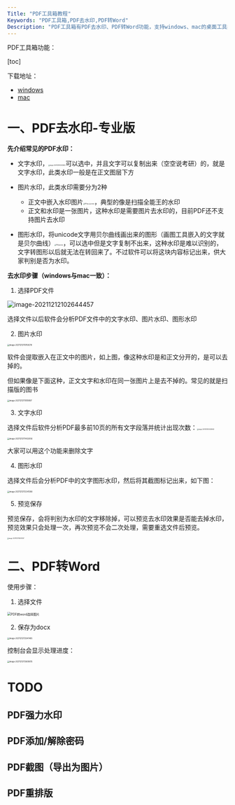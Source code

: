 ```yaml
---
Title: "PDF工具箱教程"
Keywords: "PDF工具箱,PDF去水印,PDF转Word"
Description: "PDF工具箱有PDF去水印、PDF转Word功能，支持windows、mac的桌面工具类软件"
---
```


PDF工具箱功能：

[toc]

下载地址：

- [windows](https://www.douyacun.com/s/pdf_tools.exe)
- [mac](https://www.douyacun.com/s/pdftools)

# 一、PDF去水印-专业版

**先介绍常见的PDF水印：**

- 文字水印，<img src="assert/image-20211212103433649.png" alt="image-20211212103433649" style="zoom:20%;" />可以选中，并且文字可以复制出来（空空说考研）的，就是文字水印，此类水印一般是在正文图层下方



- 图片水印，此类水印需要分为2种
  - 正文中嵌入水印图片<img src="assert/image-20211212104737497.png" alt="PDF嵌入图片水印" style="zoom:20%;" />，典型的像是扫描全能王的水印
  - 正文和水印是一张图片，这种水印是需要图片去水印的，目前PDF还不支持图片去水印
- 图形水印，将unicode文字用贝尔曲线画出来的图形（画图工具嵌入的文字就是贝尔曲线）<img src="assert/image-20211212105105880.png" alt="PDF图形水印" style="zoom:20%;" />，可以选中但是文字复制不出来，这种水印是难以识别的，文字转图形以后就无法在转回来了。不过软件可以将这块内容标记出来，供大家判别是否为水印。

**去水印步骤（windows与mac一致）：**

1. 选择PDF文件

![image-20211212102644457](assert/image-20211212102644457.png)

选择文件以后软件会分析PDF文件中的文字水印、图片水印、图形水印

2. 图片水印

<img src="http://www.douyacun.com/assert/image-20211212110159219.png" alt="image-20211212110159219" style="zoom:30%;" />

软件会提取嵌入在正文中的图片，如上图，像这种水印是和正文分开的，是可以去掉的。

但如果像是下面这种，正文文字和水印在同一张图片上是去不掉的。常见的就是扫描版的图书

<img src="assert/image-20211212111019997.png" alt="image-20211212111019997" style="zoom:30%;" />

3. 文字水印

选择文件后软件分析PDF最多前10页的所有文字段落并统计出现次数：<img src="assert/image-20211212103433649.png" alt="image-20211212103433649" style="zoom:20%;" />

<img src="assert/image-20211212111432056.png" alt="image-20211212111432056" style="zoom:30%;" />

大家可以用这个功能来删除文字

4. 图形水印

选择文件后会分析PDF中的文字图形水印，然后将其截图标记出来，如下图：

<img src="assert/image-20211212112341388.png" alt="image-20211212112341388" style="zoom:30%;" />

5. 预览保存

预览保存，会将判别为水印的文字移除掉，可以预览去水印效果是否能去掉水印，预览效果只会处理一次，再次预览不会二次处理，需要重选文件后预览。

<img src="assert/image-20211212112630337.png" alt="image-20211212112630337" style="zoom:20%;" />

# 二、PDF转Word

使用步骤：

1. 选择文件

<img src="assert/image-20211212113436540.png" alt="PDF转word选择图片" style="zoom:50%;" />

2. 保存为docx

<img src="assert/image-20211212113541485.png" alt="image-20211212113541485" style="zoom:30%;" />

控制台会显示处理进度：

<img src="assert/image-20211212113600615.png" alt="image-20211212113600615" style="zoom:30%;" />

# TODO

## PDF强力水印

## PDF添加/解除密码

## PDF截图（导出为图片）

## PDF重排版
